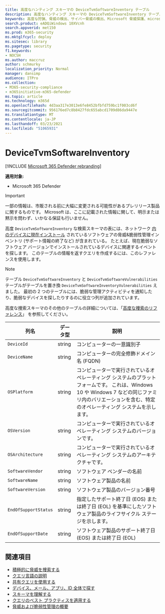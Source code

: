 ```yaml
---
title: 高度なハンティング スキーマの DeviceTvmSoftwareInventory テーブル
description: 高度なハンティング スキーマの DeviceTvmSoftwareInventory テーブルで、デバイス内のソフトウェアのインベントリについて説明します。
keywords: 高度な狩猟、脅威の検出、サイバー脅威の検出、Microsoft 脅威保護、microsoft 365、mtp、m365、検索、クエリ、テレメトリ、スキーマ参照、kusto、テーブル、列、データ型、説明、脅威 & 脆弱性管理、TVM、デバイス管理、ソフトウェア、インベントリ、脆弱性、CVE ID、OS DeviceTvmSoftwareInventoryVulnerabilities
search.product: eADQiWindows 10XVcnh
search.appverid: met150
ms.prod: m365-security
ms.mktglfcycl: deploy
ms.sitesec: library
ms.pagetype: security
f1.keywords:
- NOCSH
ms.author: maccruz
author: schmurky
localization_priority: Normal
manager: dansimp
audience: ITPro
ms.collection:
- M365-security-compliance
- m365initiative-m365-defender
ms.topic: article
ms.technology: m365d
ms.openlocfilehash: 4d3aa317e3013e6fe8452bfbfd759bc1f003cd6f
ms.sourcegitcommit: 956176ed7c8b8427fdc655abcd1709d86da9447e
ms.translationtype: MT
ms.contentlocale: ja-JP
ms.lasthandoff: 03/23/2021
ms.locfileid: "51065931"
---
```

# <a name="devicetvmsoftwareinventory"></a>DeviceTvmSoftwareInventory

[!INCLUDE [Microsoft 365 Defender rebranding](../includes/microsoft-defender.md)]


**適用対象:**
- Microsoft 365 Defender

>[!IMPORTANT]
> 一部の情報は、市販される前に大幅に変更される可能性があるプレリリース製品に関するものです。 Microsoft は、ここに記載された情報に関して、明示または黙示を問わず、いかなる保証も行いません。


高度 `DeviceTvmSoftwareInventory` な検索スキーマの表には、ネットワーク [内のデバイスに現在インストール](https://docs.microsoft.com/windows/security/threat-protection/microsoft-defender-atp/next-gen-threat-and-vuln-mgt) されているソフトウェアの脅威&脆弱性管理インベントリ (サポート情報の終了など) が含まれている。 たとえば、現在脆弱なソフトウェア バージョンでインストールされているデバイスに関連するイベントを探します。 このテーブルの情報を返すクエリを作成するには、このレファレンスを使用します。

>[!NOTE]
> テーブル `DeviceTvmSoftwareInventory` と `DeviceTvmSoftwareVulnerabilities` テーブルがテーブルを置き換 `DeviceTvmSoftwareInventoryVulnerabilities` えました。 最初の 2 つのテーブルには、脆弱な管理アクティビティを通知したり、脆弱なデバイスを探したりするのに役立つ列が追加されています。

高度な捜索スキーマのその他のテーブルの詳細については、「[高度な捜索のリファレンス](advanced-hunting-schema-tables.md)」 を参照してください。

| 列名 | データ型 | 説明 |
|-------------|-----------|-------------|
| `DeviceId` | string | コンピューターの一意識別子 |
| `DeviceName` | string | コンピューターの完全修飾ドメイン名 (FQDN) |
| `OSPlatform` | string | コンピューターで実行されているオペレーティング システムのプラットフォームです。 これは、Windows 10 や Windows 7 などの同じファミリ内のバリエーションを含む、特定のオペレーティング システムを示します。 |
| `OSVersion` | string | コンピューターで実行されているオペレーティング システムのバージョンです。 |
| `OSArchitecture` | string | コンピューターで実行されているオペレーティング システムのアーキテクチャです。 |
| `SoftwareVendor` | string | ソフトウェア ベンダーの名前 |
| `SoftwareName` | string | ソフトウェア製品の名前 |
| `SoftwareVersion` | string | ソフトウェア製品のバージョン番号 |
| `EndOfSupportStatus` | string | 指定したサポート終了日 (EOS) または終了日 (EOL) を基準にしたソフトウェア製品のライフサイクル ステージを示します。 |
| `EndOfSupportDate` | string | ソフトウェア製品のサポート終了日 (EOS) または終了日 (EOL) |



## <a name="related-topics"></a>関連項目

- [積極的に脅威を捜索する](advanced-hunting-overview.md)
- [クエリ言語の説明](advanced-hunting-query-language.md)
- [共有クエリを使用する](advanced-hunting-shared-queries.md)
- [デバイス、メール、アプリ、ID 全体で探す](advanced-hunting-query-emails-devices.md)
- [スキーマを理解する](advanced-hunting-schema-tables.md)
- [クエリのベスト プラクティスを適用する](advanced-hunting-best-practices.md)
- [脅威および脆弱性管理の概要](https://docs.microsoft.com/windows/security/threat-protection/microsoft-defender-atp/next-gen-threat-and-vuln-mgt)
